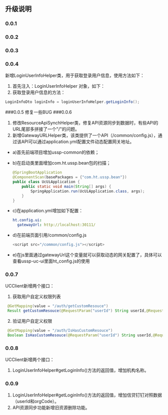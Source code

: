 ## 升级说明
### 0.0.1
### 0.0.2
### 0.0.3
### 0.0.4
新增LoginUserInfoHelper类，用于获取登录用户信息，使用方法如下：
1. 首先注入：LoginUserInfoHelper 对象，如下：
2. 获取登录用户信息的方法：
``` java
LoginInfoDto loginInfo = loginUserInfoHelper.getLoginInfo();
```
###0.0.5
修复一些BUG
###0.0.6
1. 修改ResourceApiSynchHelper类，修复API资源同步到数据时，有些API的URL尾部多拼接了一个"/"的问题。
2. 新增GatewayURLHelper类，该类提供了一个API（/common/config.js），通过该API可以通过application.yml配置文件动态配置网关地址。
- a)首先前端项目增加ussp-common的依赖；
- b)在启动类里面增加com.ht.ussp.bean包的扫描；
    ``` java
    @SpringBootApplication
    @ComponentScan(basePackages = {"com.ht.ussp.bean"})
    public class UcUiApplication {
        public static void main(String[] args) {
            SpringApplication.run(UcUiApplication.class, args);
        }
    }
    ```

- c)在application.yml增加如下配置：
    ``` yml
    ht.config.ui:
      gatewayUrl: http://localhost:30111/
    ```

- d)在前端页面引用/common/config.js

    ``` javascript 
    <script src="/common/config.js"></script>
    ```

- e)在js里面通过gatewayUrl这个变量就可以获取动态的网关配置了，具体可以查看ussp-uc-ui里面ht_config.js的使用


### 0.0.7
UCClient新增两个接口：
1. 获取用户自定义权限列表
``` java
 @GetMapping(value = "/auth/getCustomResouce")
 Result getCustomResouce(@RequestParam("userId") String userId,@RequestParam("app") String app);
```
2. 验证用户自定义权限
``` java
 @GetMapping(value = "/auth/IsHasCustomResouce")
 Boolean IsHasCustomResouce(@RequestParam("userId") String userId,@RequestParam("rescode") String rescode,@RequestParam("app") String app);
```
### 0.0.8
UCClient新增两个接口：
1. LoginUserInfoHelper#getLoginInfo()方法的返回值，增加机构名称。

### 0.0.9
1. LoginUserInfoHelper#getLoginInfo()方法的返回值，增加信贷钉钉对照数据（userId和orgCode）。
2. API资源同步功能新增旧资源删除功能。